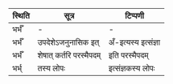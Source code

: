 | स्थिति | सूत्र | टिप्पणी |
| ----- | ------- | ------ |
| भर्भँ | - | - |
| भर्भँ | उपदेशेऽजनुनासिक इत् | अँ-इत्यस्य इत्संज्ञा |
| भर्भँ | शेषात् कर्तरि परस्मैपदम् | इति परस्मैपदम् |
| भर्भ् | तस्य लोपः | इत्संज्ञकस्य लोपः |
